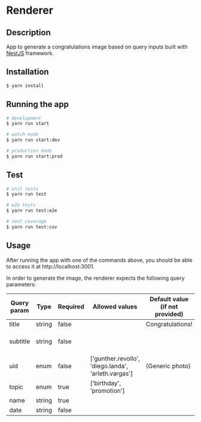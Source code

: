 # Renderer
## Description

App to generate a congratulations image based on query inputs built with [NestJS](https://github.com/nestjs/nest) framework.
## Installation

```bash
$ yarn install
```

## Running the app

```bash
# development
$ yarn run start

# watch mode
$ yarn run start:dev

# production mode
$ yarn run start:prod
```

## Test

```bash
# unit tests
$ yarn run test

# e2e tests
$ yarn run test:e2e

# test coverage
$ yarn run test:cov
```

## Usage

After running the app with one of the commands above, you should be able to access it at http://localhost:3001.

In order to generate the image, the renderer expects the following query parameters:

| Query param | Type   | Required | Allowed values                                      | Default value (if not provided) | Constraints                |
|-------------|--------|----------|-----------------------------------------------------|---------------------------------|----------------------------|
| title       | string | false    |                                                     | Congratulations!                |                            |
| subtitle    | string | false    |                                                     |                                 | Max length: 200 characters |
| uid         | enum   | false    | ['gunther.revollo', 'diego.landa', 'arleth.vargas'] | (Generic photo)                 |                            |
| topic       | enum   | true     | ['birthday', 'promotion']                           |                                 |                            |
| name        | string | true     |                                                     |                                 |                            |
| date        | string | false    |                                                     |                                 |                            |